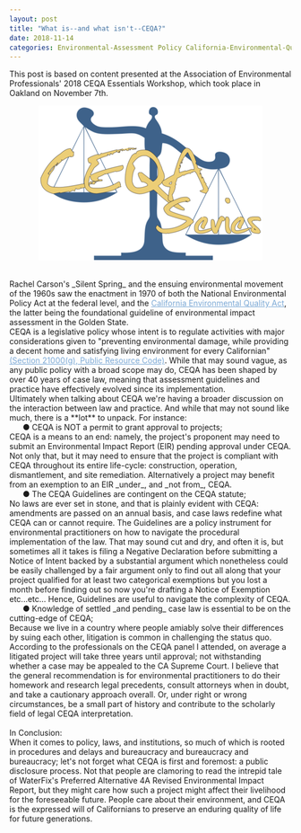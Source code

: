 ```yaml
---
layout: post
title: "What is--and what isn't--CEQA?"
date: 2018-11-14
categories: Environmental-Assessment Policy California-Environmental-Quality-Act
---
```

<!-- excerpt -->
This post is based on content presented at the Association of Environmental Professionals' 2018 CEQA Essentials Workshop, which took place in Oakland on November 7th.

<style>
a.linked-text {
color : #7ba9d6;
}
a:hover.linked-text {
color : azure;
}
</style>

<p align = "center">
<a href="https://www.califaep.org/programs/ceqa-essentials-workshops" target= "_blank"><img src="/images/post_img/CEQASerieslogo.png" alt="CEQA Series" title="CEQA Series"/></a>
</p>


<br>
Rachel Carson&#39;s _Silent Spring_ and the ensuing environmental movement of the 1960s saw the enactment in 1970 of both the National Environmental Policy Act at the federal level, and the <a class = "linked-text" href="http://resources.ca.gov/ceqa/more/faq.html" target= "_blank">California Environmental Quality Act</a>, the latter being the foundational guideline of environmental impact assessment in the Golden State.

<br>
CEQA is a legislative policy whose intent is to regulate activities with major considerations given to &quot;preventing environmental damage, while providing a decent home and satisfying living environment for every Californian&quot; <a class = "linked-text" href="https://leginfo.legislature.ca.gov/faces/codes_displaySection.xhtml?lawCode=PRC&amp;sectionNum=21000" target= "_blank">(Section 21000(g), Public Resource Code)</a>. While that may sound vague, as any public policy with a broad scope may do, CEQA has been shaped by over 40 years of case law, meaning that assessment guidelines and practice have effectively evolved since its implementation.

<br>
Ultimately when talking about CEQA we&#39;re having a broader discussion on the interaction between law and practice. And while that may not sound like much, there is a **lot** to unpack. For instance:

<br>
&nbsp;&nbsp;&nbsp;&nbsp;&nbsp;&nbsp;● CEQA is NOT a permit to grant approval to projects;

<br>
CEQA is a means to an end: namely, the project&#39;s proponent may need to submit an Environmental Impact Report (EIR) pending approval under CEQA. Not only that, but it may need to ensure that the project is compliant with CEQA throughout its entire life-cycle: construction, operation, dismantlement, and site remediation. Alternatively a project may benefit from an exemption to an EIR _under_, and _not from_, CEQA.

<br>
&nbsp;&nbsp;&nbsp;&nbsp;&nbsp;&nbsp;● The CEQA Guidelines are contingent on the CEQA statute;

<br>
No laws are ever set in stone, and that is plainly evident with CEQA: amendments are passed on an annual basis, and case laws redefine what CEQA can or cannot require. The Guidelines are a policy instrument for environmental practitioners on how to navigate the procedural implementation of the law. That may sound cut and dry, and often it is, but sometimes all it takes is filing a Negative Declaration before submitting a Notice of Intent backed by a substantial argument which nonetheless could be easily challenged by a fair argument only to find out all along that your project qualified for at least two categorical exemptions but you lost a month before finding out so now you&#39;re drafting a Notice of Exemption etc...etc... Hence, Guidelines are useful to navigate the complexity of CEQA.

<br>
&nbsp;&nbsp;&nbsp;&nbsp;&nbsp;&nbsp;● Knowledge of settled _and pending_ case law is essential to be on the cutting-edge of CEQA;

<br>
Because we live in a country where people amiably solve their differences by suing each other, litigation is common in challenging the status quo. According to the professionals on the CEQA panel I attended, on average a litigated project will take three years until approval; not withstanding whether a case may be appealed to the CA Supreme Court. I believe that the general recommendation is for environmental practitioners to do their homework and research legal precedents, consult attorneys when in doubt, and take a cautionary approach overall. Or, under right or wrong circumstances, be a small part of history and contribute to the scholarly field of legal CEQA interpretation.


<br>
<br>
In Conclusion:

<br>
When it comes to policy, laws, and institutions, so much of which is rooted in procedures and delays and bureaucracy and bureaucracy and bureaucracy; let&#39;s not forget what CEQA is first and foremost: a public disclosure process. Not that people are clamoring to read the intrepid tale of WaterFix&#39;s Preferred Alternative 4A Revised Environmental Impact Report, but they might care how such a project might affect their livelihood for the foreseeable future. People care about their environment, and CEQA is the expressed will of Californians to preserve an enduring quality of life for future generations.

